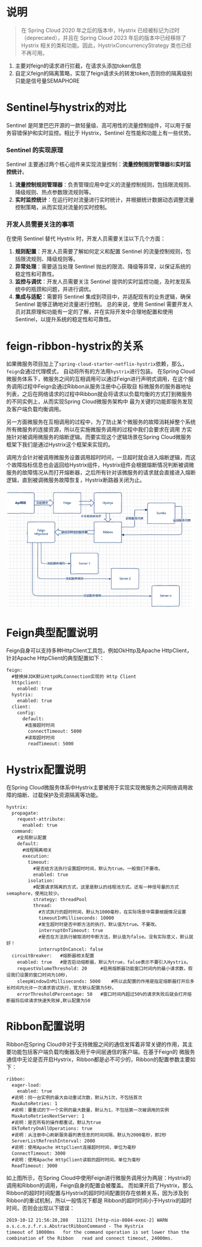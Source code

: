 # 说明
> 在 Spring Cloud 2020 年之后的版本中，Hystrix 已经被标记为过时（deprecated），并且在 Spring Cloud 2023 年后的版本中已经移除了 Hystrix 相关的类和功能。因此，HystrixConcurrencyStrategy 类也已经不再可用。

1. 主要对feign的请求进行拦截，在请求头添加token信息
2. 自定义feign的隔离策略，实现了feign请求头的转发token,否则你的隔离级别只能是信号量SEMAPHORE

# Sentinel与hystrix的对比
Sentinel 是阿里巴巴开源的一款轻量级、高可用性的流量控制组件，可以用于服务容错保护和实时监控。相比于 Hystrix，Sentinel 在性能和功能上有一些优势。

### Sentinel 的实现原理
Sentinel 主要通过两个核心组件来实现流量控制：**流量控制规则管理器**和**实时监控统计**。
1. **流量控制规则管理器**：负责管理应用中定义的流量控制规则，包括限流规则、降级规则、热点参数限流规则等。
2. **实时监控统计**：在运行时对流量进行实时统计，并根据统计数据动态调整流量控制策略，从而实现对流量的实时控制。
### 开发人员需要关注的事项
在使用 Sentinel 替代 Hystrix 时，开发人员需要关注以下几个方面：
1. **规则配置**：开发人员需要了解如何定义和配置 Sentinel 的流量控制规则，包括限流规则、降级规则等。
2. **异常处理**：需要适当处理 Sentinel 抛出的限流、降级等异常，以保证系统的稳定性和可靠性。
3. **监控与调优**：开发人员需要关注 Sentinel 提供的实时监控功能，及时发现系统中的瓶颈和问题，并进行调优。
4. **集成与适配**：需要将 Sentinel 集成到项目中，并适配现有的业务逻辑，确保 Sentinel 能够正确地对流量进行控制。
总的来说，使用 Sentinel 需要开发人员对其原理和功能有一定的了解，并在实际开发中合理地配置和使用 Sentinel，以提升系统的稳定性和可靠性。

# feign-ribbon-hystrix的关系
如果微服务项目加上了`spring-cloud-starter-netflix-hystrix`依赖，那么，`feign`会通过代理模式， 自动将所有的方法用`hystrix`进行包装。
在Spring Cloud微服务体系下，微服务之间的互相调用可以通过Feign进行声明式调用，在这个服务调用过程中Feign会通过Ribbon从服务注册中心获取目
标微服务的服务器地址列表，之后在网络请求的过程中Ribbon就会将请求以负载均衡的方式打到微服务的不同实例上，从而实现Spring Cloud微服务架构中
最为关键的功能即服务发现及客户端负载均衡调用。

另一方面微服务在互相调用的过程中，为了防止某个微服务的故障消耗掉整个系统所有微服务的连接资源，所以在实施微服务调用的过程中我们会要求在调用
方实施针对被调用微服务的熔断逻辑。而要实现这个逻辑场景在Spring Cloud微服务框架下我们是通过Hystrix这个框架来实现的。

调用方会针对被调用微服务设置调用超时时间，一旦超时就会进入熔断逻辑，而这个故障指标信息也会返回给Hystrix组件，Hystrix组件会根据熔断情况判断被调微服务的故障情况从而打开熔断器，之后所有针对该微服务的请求就会直接进入熔断逻辑，直到被调微服务故障恢复，Hystrix断路器关闭为止。

![](./assets/README-1625905099192.png)

# Feign典型配置说明
Feign自身可以支持多种HttpClient工具包，例如OkHttp及Apache HttpClient，针对Apache HttpClient的典型配置如下：
```
feign:
  #替换掉JDK默认HttpURLConnection实现的 Http Client
  httpclient:
    enabled: true
  hystrix:
    enabled: true
  client:
    config:
      default:
       #连接超时时间
        connectTimeout: 5000
       #读取超时时间
        readTimeout: 5000
```
# Hystrix配置说明
在Spring Cloud微服务体系中Hystrix主要被用于实现实现微服务之间网络调用故障的熔断、过载保护及资源隔离等功能。
```
hystrix:
  propagate:
    request-attribute:
      enabled: true
  command:
    #全局默认配置
    default:
      #线程隔离相关
      execution:
        timeout:
          #是否给方法执行设置超时时间，默认为true。一般我们不要改。
          enabled: true
        isolation:
          #配置请求隔离的方式，这里是默认的线程池方式。还有一种信号量的方式semaphore，使用比较少。
          strategy: threadPool
          thread:
            #方式执行的超时时间，默认为1000毫秒，在实际场景中需要根据情况设置
            timeoutInMilliseconds: 10000
            #发生超时时是否中断方法的执行，默认值为true。不要改。
            interruptOnTimeout: true
            #是否在方法执行被取消时中断方法，默认值为false。没有实际意义，默认就好！
            interruptOnCancel: false
  circuitBreaker:   #熔断器相关配置
    enabled: true   #是否启动熔断器，默认为true，false表示不要引入Hystrix。
    requestVolumeThreshold: 20     #启用熔断器功能窗口时间内的最小请求数，假设我们设置的窗口时间为10秒，
    sleepWindowInMilliseconds: 5000    #所以此配置的作用是指定熔断器打开后多长时间内允许一次请求尝试执行，官方默认配置为5秒。
    errorThresholdPercentage: 50   #窗口时间内超过50%的请求失败后就会打开熔断器将后续请求快速失败掉,默认配置为50

```
# Ribbon配置说明
Ribbon在Spring Cloud中对于支持微服之间的通信发挥着非常关键的作用，其主要功能包括客户端负载均衡器及用于中间层通信的客户端。在基于Feign的
微服务通信中无论是否开启Hystrix，Ribbon都是必不可少的，Ribbon的配置参数主要如下：
```
ribbon:
  eager-load:
    enabled: true
  #说明：同一台实例的最大自动重试次数，默认为1次，不包括首次
  MaxAutoRetries: 1
  #说明：要重试的下一个实例的最大数量，默认为1，不包括第一次被调用的实例
  MaxAutoRetriesNextServer: 1
  #说明：是否所有的操作都重试，默认为true
  OkToRetryOnAllOperations: true
  #说明：从注册中心刷新服务器列表信息的时间间隔，默认为2000毫秒，即2秒
  ServerListRefreshInterval: 2000
  #说明：使用Apache HttpClient连接超时时间，单位为毫秒
  ConnectTimeout: 3000
  #说明：使用Apache HttpClient读取的超时时间，单位为毫秒
  ReadTimeout: 3000
```
如上图所示，在Spring Cloud中使用Feign进行微服务调用分为两层：Hystrix的调用和Ribbon的调用，Feign自身的配置会被覆盖。
而如果开启了Hystrix，那么Ribbon的超时时间配置与Hystrix的超时时间配置则存在依赖关系，因为涉及到Ribbon的重试机制，所以一般情况下都是
Ribbon的超时时间小于Hystrix的超时时间，否则会出现以下错误：
```
2019-10-12 21:56:20,208   111231 [http-nio-8084-exec-2] WARN    o.s.c.n.z.f.r.s.AbstractRibbonCommand - The Hystrix 
timeout of 10000ms   for the command operation is set lower than the combination of the Ribbon   read and connect timeout, 24000ms. 
```

